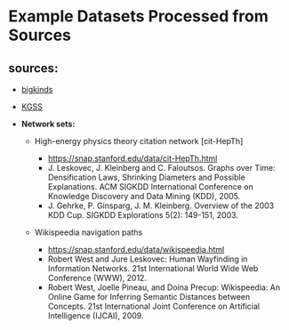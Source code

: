 # Example Datasets Processed from Sources

## sources:

- [bigkinds](https://www.bigkinds.or.kr/)
- [KGSS](https://kgss.skku.edu/kgss/index.do)

- **Network sets:**
  * High-energy physics theory citation network [cit-HepTh]
    * https://snap.stanford.edu/data/cit-HepTh.html

    - J. Leskovec, J. Kleinberg and C. Faloutsos. Graphs over Time: Densification Laws, Shrinking Diameters and Possible Explanations. ACM SIGKDD International Conference on Knowledge Discovery and Data Mining (KDD), 2005.
    - J. Gehrke, P. Ginsparg, J. M. Kleinberg. Overview of the 2003 KDD Cup. SIGKDD Explorations 5(2): 149-151, 2003.

  * Wikispeedia navigation paths
    * https://snap.stanford.edu/data/wikispeedia.html

    - Robert West and Jure Leskovec: Human Wayfinding in Information Networks. 21st International World Wide Web Conference (WWW), 2012.
    - Robert West, Joelle Pineau, and Doina Precup: Wikispeedia: An Online Game for Inferring Semantic Distances between Concepts. 21st International Joint Conference on Artificial Intelligence (IJCAI), 2009.